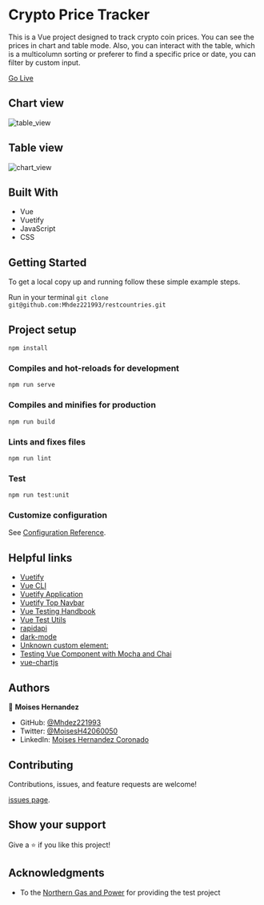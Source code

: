 # Crypto Price Tracker

This is a Vue project designed to track crypto coin prices. You can see the prices in chart and table mode.
Also, you can interact with the table, which is a multicolumn sorting or preferer to find a
specific price or date, you can filter by custom input.

[Go Live](https://wonderful-fenglisu-f68b01.netlify.app/)

## Chart view

![table_view](https://user-images.githubusercontent.com/67757001/167733702-5ac07744-b808-47c9-9714-214c31a26f02.PNG)

## Table view

![chart_view](https://user-images.githubusercontent.com/67757001/167734922-6c23bbb0-e0e6-413b-a4ce-ee2b902c83dc.PNG)

## Built With

- Vue
- Vuetify
- JavaScript
- CSS

## Getting Started

To get a local copy up and running follow these simple example steps.

Run in your terminal `git clone git@github.com:Mhdez221993/restcountries.git`

## Project setup

```
npm install
```

### Compiles and hot-reloads for development

```
npm run serve
```

### Compiles and minifies for production

```
npm run build
```

### Lints and fixes files

```
npm run lint
```

### Test

```
npm run test:unit
```

### Customize configuration

See [Configuration Reference](https://cli.vuejs.org/config/).

## Helpful links

- [Vuetify](https://vuetifyjs.com/en/getting-started/installation/#vue-cli-install)
- [Vue CLI](https://cli.vuejs.org/guide/installation.html)
- [Vuetify Application](https://vuetifyjs.com/en/components/application/#application-components)
- [Vuetify Top Navbar](https://codesandbox.io/s/oj6vz06z86?file=/src/App.vue)
- [Vue Testing Handbook](https://lmiller1990.github.io/vue-testing-handbook/vue-router.html#strategies-for-testing-router-hooks)
- [Vue Test Utils](https://v1.test-utils.vuejs.org/guides/#using-with-typescript)
- [rapidapi](https://rapidapi.com/hub)
- [dark-mode](https://vuetifyjs.com/en/features/theme/#theme-generator)
- [Unknown custom element: <v-btn>](https://stackoverflow.com/questions/68021890/unknown-custom-element-v-btn-after-installing-vuetify)
- [Testing Vue Component with Mocha and Chai](https://webomnizz.com/testing-vue-component-with-mocha-and-chai/)
- [vue-chartjs](https://vue-chartjs.org/examples/#vue-3-charts)

## Authors

👤 **Moises Hernandez**

- GitHub: [@Mhdez221993](https://github.com/Mhdez221993)
- Twitter: [@MoisesH42060050](https://twitter.com/MoisesH42060050)
- LinkedIn: [Moises Hernandez Coronado](https://www.linkedin.com/in/moises-hernandez-9bbb17145/)

## Contributing

Contributions, issues, and feature requests are welcome!

[issues page](https://github.com/Mhdez221993/restcountries/issues).

## Show your support

Give a ⭐️ if you like this project!

## Acknowledgments

- To the [Northern Gas and Power](https://www.ngpltd.co.uk/) for providing the test project
